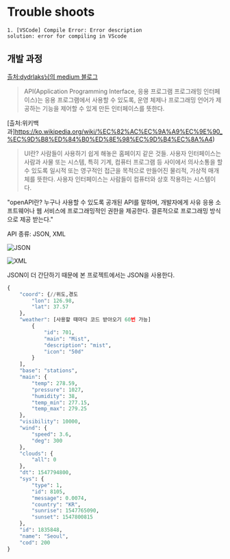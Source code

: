 # Trouble shoots
   
    1. [VSCode] Compile Error: Error description
    solution: error for compiling in VScode

## 개발 과정
   
[츨처:dydrlaks님의 medium 블로그](https://medium.com/@dydrlaks/) 
> API(Application Programming Interface, 응용 프로그램 프로그래밍 인터페이스)는 응용 프로그램에서 사용할 수 있도록, 운영 체제나 프로그래밍 언어가 제공하는 기능을 제어할 수 있게 만든 인터페이스를 뜻한다.

[츨처:위키백과]https://ko.wikipedia.org/wiki/%EC%82%AC%EC%9A%A9%EC%9E%90_%EC%9D%B8%ED%84%B0%ED%8E%98%EC%9D%B4%EC%8A%A4) 
> UI란? 사람들이 사용하기 쉽게 해놓은 홈페이지 같은 것들. 사용자 인터페이스는 사람과 사물 또는 시스템, 특히 기계, 컴퓨터 프로그램 등 사이에서 의사소통을 할 수 있도록 일시적 또는 영구적인 접근을 목적으로 만들어진 물리적, 가상적 매개체를 뜻한다. 사용자 인터페이스는 사람들이 컴퓨터와 상호 작용하는 시스템이다.

"openAPI란? 누구나 사용할 수 있도록 공개된 API를 말하며, 개발자에게 사유 응용 소프트웨어나 웹 서비스에 프로그래밍적인 권한을 제공한다. 결론적으로 프로그래밍 방식으로 제공 받는다."

API 종류: JSON, XML

![JSON](https://www.ibm.com/developerworks/data/library/techarticle/dm-1307nosqlforjson3/DB2JSONOverview.png)

![XML](https://www.w3schools.com/xml/nodetree.gif)

JSON이 더 간단하기 때문에 본 프로젝트에서는 JSON을 사용한다.

```python
{
    "coord": {//위도,경도
        "lon": 126.98,
        "lat": 37.57
    },
    "weather": [사용할 때마다 코드 받아오기 60번 가능]
        {
            "id": 701,
            "main": "Mist",
            "description": "mist",
            "icon": "50d"
        }
    ],
    "base": "stations",
    "main": {
        "temp": 278.59,
        "pressure": 1027,
        "humidity": 38,
        "temp_min": 277.15,
        "temp_max": 279.25
    },
    "visibility": 10000,
    "wind": {
        "speed": 3.6,
        "deg": 300
    },
    "clouds": {
        "all": 0
    },
    "dt": 1547794800,
    "sys": {
        "type": 1,
        "id": 8105,
        "message": 0.0074,
        "country": "KR",
        "sunrise": 1547765090,
        "sunset": 1547800815
    },
    "id": 1835848,
    "name": "Seoul",
    "cod": 200
}
```


        





        

